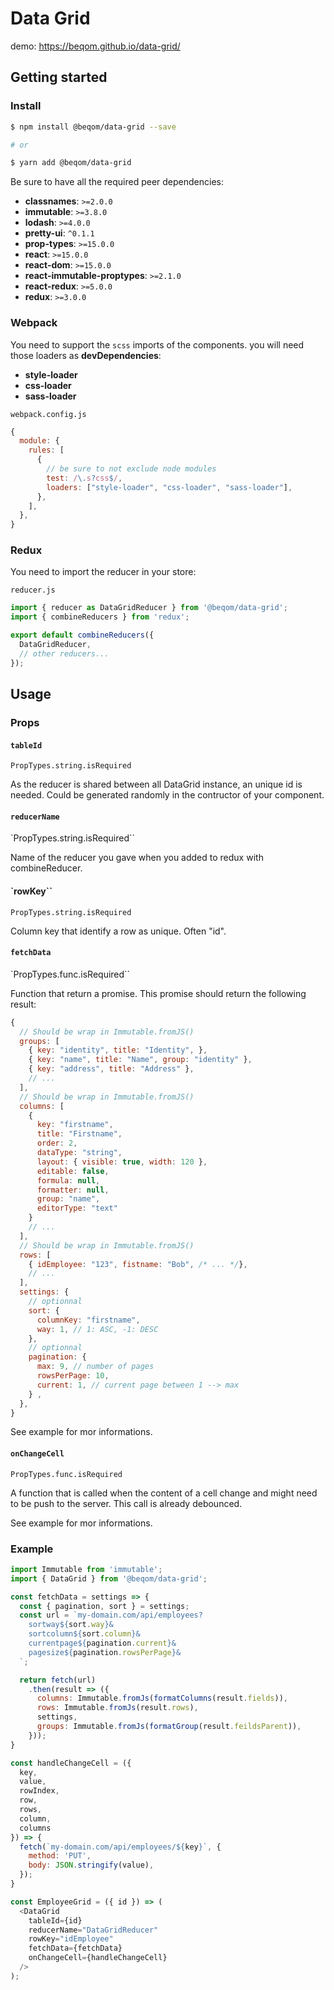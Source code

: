 # Data Grid

demo: https://beqom.github.io/data-grid/


## Getting started

### Install

```sh
$ npm install @beqom/data-grid --save

# or

$ yarn add @beqom/data-grid
```

Be sure to have all the required peer dependencies:

- **classnames**: `>=2.0.0`
- **immutable**: `>=3.8.0`
- **lodash**: `>=4.0.0`
- **pretty-ui**: `^0.1.1`
- **prop-types**: `>=15.0.0`
- **react**: `>=15.0.0`
- **react-dom**: `>=15.0.0`
- **react-immutable-proptypes**: `>=2.1.0`
- **react-redux**: `>=5.0.0`
- **redux**: `>=3.0.0`

### Webpack

You need to support the `scss` imports of the components. you will need those loaders as **devDependencies**:

- **style-loader**
- **css-loader**
- **sass-loader**

`webpack.config.js`

```js
{
  module: {
    rules: [
      {
        // be sure to not exclude node modules
        test: /\.s?css$/,
        loaders: ["style-loader", "css-loader", "sass-loader"],
      },
    ],
  },
}
```

### Redux

You need to import the reducer in your store:

`reducer.js`

```js
import { reducer as DataGridReducer } from '@beqom/data-grid';
import { combineReducers } from 'redux';

export default combineReducers({
  DataGridReducer,
  // other reducers...
});
```

## Usage

### Props

#### `tableId`

`PropTypes.string.isRequired`

As the reducer is shared between all DataGrid instance, an unique id is needed.
Could be generated randomly in the contructor of your component.

#### `reducerName`

`PropTypes.string.isRequired``

Name of the reducer you gave when you added to redux with combineReducer.


#### `rowKey``

`PropTypes.string.isRequired`

Column key that identify a row as unique. Often "id".

#### `fetchData`

`PropTypes.func.isRequired``

Function that return a promise. This promise should return the following result:

```js
{
  // Should be wrap in Immutable.fromJS()
  groups: [
    { key: "identity", title: "Identity", },
    { key: "name", title: "Name", group: "identity" },
    { key: "address", title: "Address" },
    // ...
  ],
  // Should be wrap in Immutable.fromJS()
  columns: [
    {
      key: "firstname",
      title: "Firstname",
      order: 2,
      dataType: "string",
      layout: { visible: true, width: 120 },
      editable: false,
      formula: null,
      formatter: null,
      group: "name",
      editorType: "text"
    }
    // ...
  ],
  // Should be wrap in Immutable.fromJS()
  rows: [
    { idEmployee: "123", fistname: "Bob", /* ... */},
    // ...
  ],
  settings: {
    // optionnal
    sort: {
      columnKey: "firstname",
      way: 1, // 1: ASC, -1: DESC
    },
    // optionnal
    pagination: {
      max: 9, // number of pages
      rowsPerPage: 10,
      current: 1, // current page between 1 --> max
    } ,
  },
}
```

See example for mor informations.


#### `onChangeCell`

`PropTypes.func.isRequired`

A function that is called when the content of a cell change and might need to be push to the server.
This call is already debounced.

See example for mor informations.

### Example

```js
import Immutable from 'immutable';
import { DataGrid } from '@beqom/data-grid';

const fetchData = settings => {
  const { pagination, sort } = settings;
  const url = `my-domain.com/api/employees?
    sortway${sort.way}&
    sortcolumn${sort.column}&
    currentpage${pagination.current}&
    pagesize${pagination.rowsPerPage}&
  `;

  return fetch(url)
    .then(result => ({
      columns: Immutable.fromJs(formatColumns(result.fields)),
      rows: Immutable.fromJs(result.rows),
      settings,
      groups: Immutable.fromJs(formatGroup(result.feildsParent)),
    }));
}

const handleChangeCell = ({
  key,
  value,
  rowIndex,
  row,
  rows,
  column,
  columns
}) => {
  fetch(`my-domain.com/api/employees/${key}`, {
    method: 'PUT',
    body: JSON.stringify(value),
  });
}

const EmployeeGrid = ({ id }) => (
  <DataGrid
    tableId={id}
    reducerName="DataGridReducer"
    rowKey="idEmployee"
    fetchData={fetchData}
    onChangeCell={handleChangeCell}
  />
);
```
